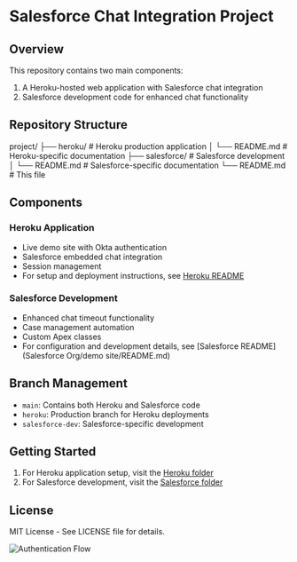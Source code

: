 # Salesforce Chat Integration Project

## Overview
This repository contains two main components:
1. A Heroku-hosted web application with Salesforce chat integration
2. Salesforce development code for enhanced chat functionality

## Repository Structure
project/
├── heroku/ # Heroku production application
│ └── README.md # Heroku-specific documentation
├── salesforce/ # Salesforce development
│ └── README.md # Salesforce-specific documentation
└── README.md # This file

## Components

### Heroku Application
- Live demo site with Okta authentication
- Salesforce embedded chat integration
- Session management
- For setup and deployment instructions, see [Heroku README](HerokuCode/README.md)

### Salesforce Development
- Enhanced chat timeout functionality
- Case management automation
- Custom Apex classes
- For configuration and development details, see [Salesforce README](Salesforce Org/demo site/README.md)

## Branch Management
- `main`: Contains both Heroku and Salesforce code
- `heroku`: Production branch for Heroku deployments
- `salesforce-dev`: Salesforce-specific development

## Getting Started
1. For Heroku application setup, visit the [Heroku folder](heroku/)
2. For Salesforce development, visit the [Salesforce folder](salesforce/)

## License
MIT License - See LICENSE file for details.

![Authentication Flow](./READMEimages/UserVerificationFlow.png)
